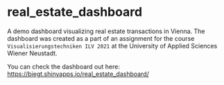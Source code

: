 # real_estate_dashboard
A demo dashboard visualizing real estate transactions in Vienna. The dashboard was created as a part of an assignment for the course `Visualisierungstechniken ILV 2021` at the University of Applied Sciences Wiener Neustadt.

You can check the dashboard out here: https://biegt.shinyapps.io/real_estate_dashboard/
